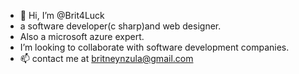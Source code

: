 - 👋 Hi, I’m @Brit4Luck
- a software developer(c sharp)and web designer.
- Also a microsoft azure expert.
-  I’m looking to collaborate with software development companies.
- 📫 contact me at britneynzula@gmail.com

<!---
Brit4Luck/Brit4Luck is a ✨ special ✨ repository because its `README.md` (this file) appears on your GitHub profile.
You can click the Preview link to take a look at your changes.
--->
